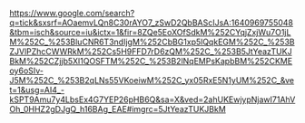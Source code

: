 https://www.google.com/search?q=tick&sxsrf=AOaemvLQn8C30rAYO7_zSwD2QbBAScIJsA:1640969755048&tbm=isch&source=iu&ictx=1&fir=8ZQe5EoXOfSdkM%252CYqjZxjWu7O1jLM%252C_%253BluCNR6T3ndIjgM%252CbBG1xp5lQqkEGM%252C_%253BZJVlPZhcCWWRkM%252Cs5H9FFD7rD6zQM%252C_%253B5JtYeazTUKJBkM%252CZjjb5Xl1QOSFTM%252C_%253B2lNqEMPsKapbBM%252CKMEoy6oSIv-J5M%252C_%253B2qLNs55VKoeiwM%252C_yx05RxE5N1yUM%252C_&vet=1&usg=AI4_-kSPT9Amu7y4LbsEx4G7YEP26pHB6Q&sa=X&ved=2ahUKEwjypNjawI71AhVOh_0HHZ2gDJgQ_h16BAg_EAE#imgrc=5JtYeazTUKJBkM